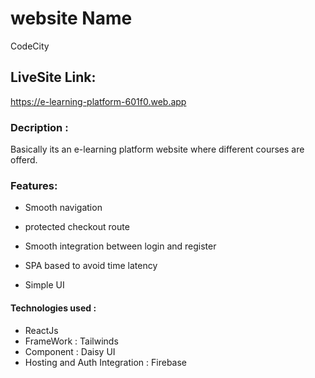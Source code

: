 # website Name

CodeCity

## LiveSite Link:

https://e-learning-platform-601f0.web.app

### Decription :

Basically its an e-learning platform website where different courses are offerd.

### Features:

- Smooth navigation

- protected checkout route
- Smooth integration between login and register

- SPA based to avoid time latency
- Simple UI

#### Technologies used :

- ReactJs
- FrameWork : Tailwinds
- Component : Daisy UI
- Hosting and Auth Integration : Firebase

